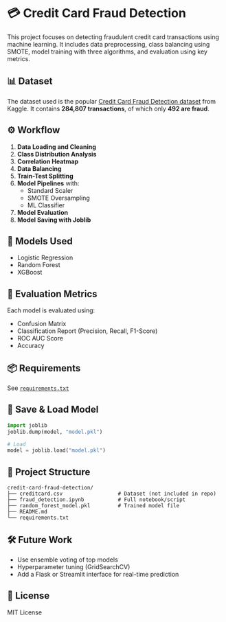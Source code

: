 # 💳 Credit Card Fraud Detection

This project focuses on detecting fraudulent credit card transactions using machine learning. It includes data preprocessing, class balancing using SMOTE, model training with three algorithms, and evaluation using key metrics.

## 📊 Dataset

The dataset used is the popular [Credit Card Fraud Detection dataset](https://www.kaggle.com/datasets/mlg-ulb/creditcardfraud) from Kaggle. It contains **284,807 transactions**, of which only **492 are fraud**.

## ⚙️ Workflow

1. **Data Loading and Cleaning**
2. **Class Distribution Analysis**
3. **Correlation Heatmap**
4. **Data Balancing**
5. **Train-Test Splitting**
6. **Model Pipelines** with:
    - Standard Scaler
    - SMOTE Oversampling
    - ML Classifier
7. **Model Evaluation**
8. **Model Saving with Joblib**

## 🤖 Models Used

- Logistic Regression
- Random Forest
- XGBoost

## 🧪 Evaluation Metrics

Each model is evaluated using:
- Confusion Matrix
- Classification Report (Precision, Recall, F1-Score)
- ROC AUC Score
- Accuracy

## 📦 Requirements

See [`requirements.txt`](./requirements.txt)

## 💾 Save & Load Model

```python
import joblib
joblib.dump(model, "model.pkl")

# Load
model = joblib.load("model.pkl")
```

## 📂 Project Structure

```
credit-card-fraud-detection/
├── creditcard.csv                  # Dataset (not included in repo)
├── fraud_detection.ipynb           # Full notebook/script
├── random_forest_model.pkl         # Trained model file
├── README.md
└── requirements.txt
```

## 🛠️ Future Work

- Use ensemble voting of top models
- Hyperparameter tuning (GridSearchCV)
- Add a Flask or Streamlit interface for real-time prediction

## 📜 License

MIT License